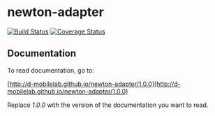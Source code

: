 # newton-adapter

[![Build Status](https://travis-ci.org/D-Mobilelab/newton-adapter.svg?branch=master)](https://travis-ci.org/D-Mobilelab/newton-adapter)
[![Coverage Status](https://coveralls.io/repos/github/D-Mobilelab/newton-adapter/badge.svg?branch=master&v=1)](https://coveralls.io/github/D-Mobilelab/newton-adapter?branch=master)

## Documentation

To read documentation, go to:

[http://d-mobilelab.github.io/newton-adapter/1.0.0](http://d-mobilelab.github.io/newton-adapter/1.0.0)

Replace <i>1.0.0</i> with the version of the documentation you want to read.
